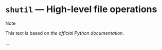 # `shutil` — High-level file operations

> [!NOTE]
> This text is based on *the official Python documentation*.

...

